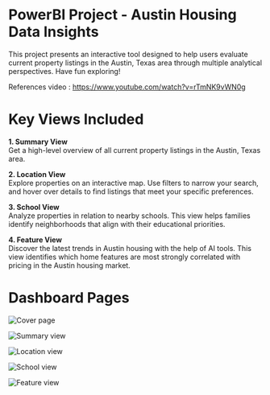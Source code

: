 # PowerBI Project - Austin Housing Data Insights

This project presents an interactive tool designed to help users evaluate current property listings in the Austin, Texas area through multiple analytical perspectives. Have fun exploring!

References video : https://www.youtube.com/watch?v=rTmNK9vWN0g

# Key Views Included
**1. Summary View**  
Get a high-level overview of all current property listings in the Austin, Texas area.

**2. Location View**  
Explore properties on an interactive map. Use filters to narrow your search, and hover over details to find listings that meet your specific preferences.

**3. School View**  
Analyze properties in relation to nearby schools. This view helps families identify neighborhoods that align with their educational priorities.

**4. Feature View**  
Discover the latest trends in Austin housing with the help of AI tools. This view identifies which home features are most strongly correlated with pricing in the Austin housing market.

# Dashboard Pages
![Cover page](https://github.com/user-attachments/assets/4994a9d1-12bf-462b-8ad0-acef581bf190)

![Summary view](https://github.com/user-attachments/assets/19273a10-2a34-4e5f-8b28-d8015a2260a7)

![Location view](https://github.com/user-attachments/assets/193af3ed-08be-43b9-8a5a-231d276cb78f)

![School view](https://github.com/user-attachments/assets/67cdbd54-4c07-48f6-8d4c-49aad5d401b2)

![Feature view](https://github.com/user-attachments/assets/7c3bbe32-4d3c-4d2c-a950-7b5ac13fb935)
